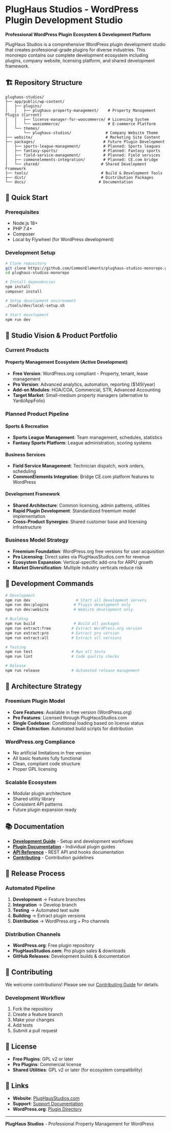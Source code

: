 # PlugHaus Studios - WordPress Plugin Development Studio

**Professional WordPress Plugin Ecosystem & Development Platform**

PlugHaus Studios is a comprehensive WordPress plugin development studio that creates professional-grade plugins for diverse industries. This monorepo contains our complete development ecosystem including plugins, company website, licensing platform, and shared development framework.

## 🏗️ **Repository Structure**

```
plughaus-studios/
├── app/public/wp-content/
│   ├── plugins/
│   │   ├── plughaus-property-management/    # Property Management Plugin (Current)
│   │   ├── license-manager-for-woocommerce/ # Licensing System
│   │   └── woocommerce/                     # E-commerce Platform
│   └── themes/
│       └── plughaus-studios/               # Company Website Theme
├── website/                                # Marketing Site Content
├── packages/                              # Future Plugin Development
│   ├── sports-league-management/          # Planned: Sports leagues
│   ├── fantasy-sports/                    # Planned: Fantasy sports
│   ├── field-service-management/          # Planned: Field services
│   ├── commonelements-integration/        # Planned: CE.com bridge
│   └── shared/                           # Shared Development Framework
├── tools/                                # Build & Development Tools
├── dist/                                 # Distribution Packages
└── docs/                                # Documentation
```

## 🚀 **Quick Start**

### Prerequisites
- Node.js 18+
- PHP 7.4+
- Composer
- Local by Flywheel (for WordPress development)

### Development Setup
```bash
# Clone repository
git clone https://github.com/CommonElements/plughaus-studios-monorepo.git
cd plughaus-studios-monorepo

# Install dependencies
npm install
composer install

# Setup development environment
./tools/dev/local-setup.sh

# Start development
npm run dev
```

## 🎯 **Studio Vision & Product Portfolio**

### **Current Products**

#### Property Management Ecosystem (Active Development)
- **Free Version**: WordPress.org compliant - Property, tenant, lease management
- **Pro Version**: Advanced analytics, automation, reporting ($149/year)
- **Add-on Modules**: HOA/COA, Commercial, STR, Advanced Accounting
- **Target Market**: Small-medium property managers (alternative to Yardi/AppFolio)

### **Planned Product Pipeline**

#### Sports & Recreation
- **Sports League Management**: Team management, schedules, statistics
- **Fantasy Sports Platform**: League administration, scoring systems

#### Business Services  
- **Field Service Management**: Technician dispatch, work orders, scheduling
- **CommonElements Integration**: Bridge CE.com platform features to WordPress

#### Development Framework
- **Shared Architecture**: Common licensing, admin patterns, utilities
- **Rapid Plugin Development**: Standardized freemium model implementation
- **Cross-Product Synergies**: Shared customer base and licensing infrastructure

### **Business Model Strategy**
- **Freemium Foundation**: WordPress.org free versions for user acquisition
- **Pro Licensing**: Direct sales via PlugHausStudios.com for revenue
- **Ecosystem Expansion**: Vertical-specific add-ons for ARPU growth
- **Market Diversification**: Multiple industry verticals reduce risk

## 🔧 **Development Commands**

```bash
# Development
npm run dev                    # Start all development servers
npm run dev:plugins           # Plugin development only
npm run dev:website           # Website development only

# Building
npm run build                 # Build all packages
npm run extract:free         # Extract WordPress.org version
npm run extract:pro          # Extract pro version
npm run extract:all          # Extract all versions

# Testing
npm run test                 # Run all tests
npm run lint                 # Code quality checks

# Release
npm run release              # Automated release management
```

## 🎯 **Architecture Strategy**

### Freemium Plugin Model
- **Core Features**: Available in free version (WordPress.org)
- **Pro Features**: Licensed through PlugHausStudios.com
- **Single Codebase**: Conditional loading based on license status
- **Clean Extraction**: Automated build scripts for distribution

### WordPress.org Compliance
- No artificial limitations in free version
- All basic features fully functional
- Clean, compliant code structure
- Proper GPL licensing

### Scalable Ecosystem
- Modular plugin architecture
- Shared utility library
- Consistent API patterns
- Future plugin expansion ready

## 📚 **Documentation**

- **[Development Guide](docs/development/)** - Setup and development workflows
- **[Plugin Documentation](docs/plugins/)** - Individual plugin guides
- **[API Reference](docs/api/)** - REST API and hooks documentation
- **[Contributing](docs/CONTRIBUTING.md)** - Contribution guidelines

## 🔄 **Release Process**

### Automated Pipeline
1. **Development** → Feature branches
2. **Integration** → Develop branch
3. **Testing** → Automated test suite
4. **Building** → Extract plugin versions
5. **Distribution** → WordPress.org + Pro channels

### Distribution Channels
- **WordPress.org**: Free plugin repository
- **PlugHausStudios.com**: Pro plugin sales & downloads
- **GitHub Releases**: Development builds & documentation

## 🤝 **Contributing**

We welcome contributions! Please see our [Contributing Guide](docs/CONTRIBUTING.md) for details.

### Development Workflow
1. Fork the repository
2. Create a feature branch
3. Make your changes
4. Add tests
5. Submit a pull request

## 📄 **License**

- **Free Plugins**: GPL v2 or later
- **Pro Plugins**: Commercial license
- **Shared Utilities**: GPL v2 or later (for ecosystem compatibility)

## 🔗 **Links**

- **Website**: [PlugHausStudios.com](https://plughausstudios.com)
- **Support**: [Support Documentation](https://plughausstudios.com/support)
- **WordPress.org**: [Plugin Directory](https://wordpress.org/plugins/search/plughaus)

---

**PlugHaus Studios** - Professional Property Management for WordPress